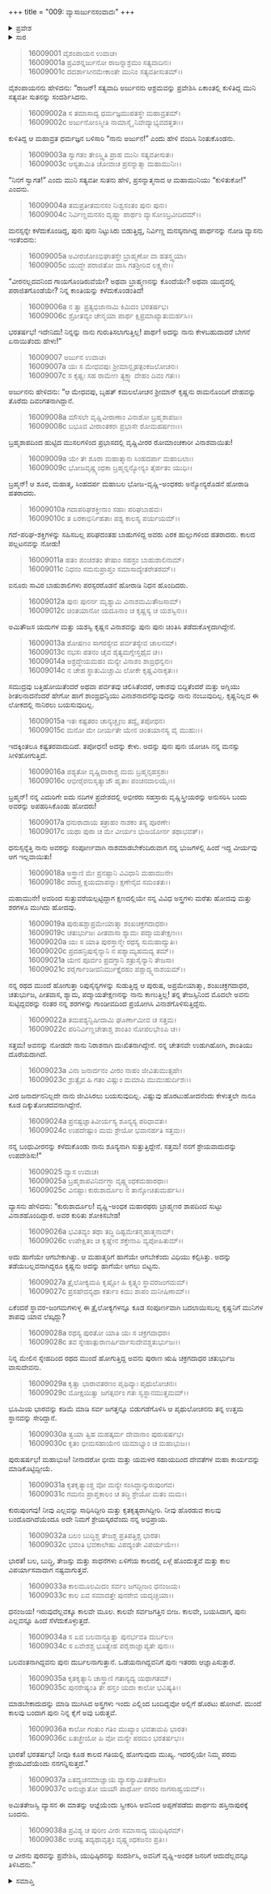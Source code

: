 +++
title = "009: ವ್ಯಾಸಾರ್ಜುನಸಂವಾದಃ"
+++

<details><summary>ಪ್ರವೇಶ</summary>


।।   ಓಂ ಓಂ ನಮೋ ನಾರಾಯಣಾಯ।।   ಶ್ರೀ ವೇದವ್ಯಾಸಾಯ ನಮಃ ।।

ಶ್ರೀ ಕೃಷ್ಣದ್ವೈಪಾಯನ ವೇದವ್ಯಾಸ ವಿರಚಿತ  

**ಶ್ರೀ ಮಹಾಭಾರತ**

**ಮೌಸಲ ಪರ್ವ**

**ಮೌಸಲ ಪರ್ವ**

**ಅಧ್ಯಾಯ 9**


</details>

<details><summary>ಸಾರ</summary>

ಅರ್ಜುನನು ವ್ಯಾಸನಲ್ಲಿ ತನ್ನ ದುಃಖವನ್ನು ಹೇಳಿಕೊಳ್ಳುವುದು (1-24). ವ್ಯಾಸನು ಅರ್ಜುನನಿಗೆ ಸಮಾಧಾನವನ್ನು ಹೇಳಿ “ನೀವೂ ಕೂಡ ಕಾಲದ ಗತಿಯಲ್ಲಿ ಹೋಗುವುದು ಮುಖ್ಯ” ಎಂದುದು (25-38).


</details>


> 16009001 ವೈಶಂಪಾಯನ ಉವಾಚ।  
16009001a ಪ್ರವಿಶನ್ನರ್ಜುನೋ ರಾಜನ್ನಾಶ್ರಮಂ ಸತ್ಯವಾದಿನಃ।  
16009001c ದದರ್ಶಾಸೀನಮೇಕಾಂತೇ ಮುನಿಂ ಸತ್ಯವತೀಸುತಮ್।।

ವೈಶಂಪಾಯನನು ಹೇಳಿದನು: “ರಾಜನ್! ಸತ್ಯವಾದಿ ಅರ್ಜುನನು ಆಶ್ರಮವನ್ನು ಪ್ರವೇಶಿಸಿ ಏಕಾಂತಲ್ಲಿ ಕುಳಿತಿದ್ದ ಮುನಿ ಸತ್ಯವತೀ ಸುತನನ್ನು ಸಂದರ್ಶಿಸಿದನು.

> 16009002a ಸ ತಮಾಸಾದ್ಯ ಧರ್ಮಜ್ಞಮುಪತಸ್ಥೇ ಮಹಾವ್ರತಮ್।  
16009002c ಅರ್ಜುನೋಽಸ್ಮೀತಿ ನಾಮಾಸ್ಮೈ ನಿವೇದ್ಯಾಭ್ಯವದತ್ತತಃ।।

ಕುಳಿತಿದ್ದ ಆ ಮಹಾವ್ರತ ಧರ್ಮಜ್ಞನ ಬಳಿಸಾರಿ “ನಾನು ಅರ್ಜುನ!” ಎಂದು ಹೇಳಿ ವಂದಿಸಿ ನಿಂತುಕೊಂಡನು.

> 16009003a ಸ್ವಾಗತಂ ತೇಽಸ್ತ್ವಿತಿ ಪ್ರಾಹ ಮುನಿಃ ಸತ್ಯವತೀಸುತಃ।  
16009003c ಆಸ್ಯತಾಮಿತಿ ಚೋವಾಚ ಪ್ರಸನ್ನಾತ್ಮಾ ಮಹಾಮುನಿಃ।।

“ನಿನಗೆ ಸ್ವಾಗತ!” ಎಂದು ಮುನಿ ಸತ್ಯವತೀ ಸುತನು ಹೇಳಿ, ಪ್ರಸನ್ನಾತ್ಮನಾದ ಆ ಮಹಾಮುನಿಯು “ಕುಳಿತುಕೋ!” ಎಂದನು.

> 16009004a ತಮಪ್ರತೀತಮನಸಂ ನಿಃಶ್ವಸಂತಂ ಪುನಃ ಪುನಃ।  
16009004c ನಿರ್ವಿಣ್ಣಮನಸಂ ದೃಷ್ಟ್ವಾ ಪಾರ್ಥಂ ವ್ಯಾಸೋಽಬ್ರವೀದಿದಮ್।।

ಮನಸ್ಸನ್ನೇ ಕಳೆದುಕೊಂಡಿದ್ದ, ಪುನಃ ಪುನಃ ನಿಟ್ಟುಸಿರು ಬಿಡುತ್ತಿದ್ದ, ನಿರ್ವಿಣ್ಣ ಮನಸ್ಕನಾಗಿದ್ದ ಪಾರ್ಥನನ್ನು ನೋಡಿ ವ್ಯಾಸನು ಇಂತೆಂದನು:

> 16009005a ಅವೀರಜೋಽಭಿಘಾತಸ್ತೇ ಬ್ರಾಹ್ಮಣೋ ವಾ ಹತಸ್ತ್ವಯಾ।  
16009005c ಯುದ್ಧೇ ಪರಾಜಿತೋ ವಾಸಿ ಗತಶ್ರೀರಿವ ಲಕ್ಷ್ಯಸೇ।।

“ವೀರನಲ್ಲದವನಿಂದ ಗಾಯಗೊಂಡಿರುವೆಯೇ? ಅಥವಾ ಬ್ರಾಹ್ಮಣನನ್ನು ಕೊಂದೆಯೇ? ಅಥವಾ ಯುದ್ಧದಲ್ಲಿ ಪರಾಜಿತಗೊಂಡೆಯೇ? ನಿನ್ನ ಕಾಂತಿಯನ್ನು ಕಳೆದುಕೊಂಡಂತಿದೆ!

> 16009006a ನ ತ್ವಾ ಪ್ರತ್ಯಭಿಜಾನಾಮಿ ಕಿಮಿದಂ ಭರತರ್ಷಭ।  
16009006c ಶ್ರೋತವ್ಯಂ ಚೇನ್ಮಯಾ ಪಾರ್ಥ ಕ್ಷಿಪ್ರಮಾಖ್ಯಾತುಮರ್ಹಸಿ।।

ಭರತರ್ಷಭ! ಇದೇನಿದು! ನಿನ್ನನ್ನು ನಾನು ಗುರುತಿಸಲಾಗುತ್ತಿಲ್ಲ! ಪಾರ್ಥ! ಅದನ್ನು ನಾನು ಕೇಳಬಹುದಾದರೆ ಬೇಗನೆ ಏನಾಯಿತೆಂದು ಹೇಳು!”

> 16009007 ಅರ್ಜುನ ಉವಾಚ।  
16009007a ಯಃ ಸ ಮೇಧವಪುಃ ಶ್ರೀಮಾನ್ಬೃಹತ್ಪಂಕಜಲೋಚನಃ।  
16009007c ಸ ಕೃಷ್ಣಃ ಸಹ ರಾಮೇಣ ತ್ಯಕ್ತ್ವಾ ದೇಹಂ ದಿವಂ ಗತಃ।।

ಅರ್ಜುನನು ಹೇಳಿದನು: “ಆ ಮೇಧವಪು, ಬೃಹತ್ ಕಮಲಲೋಚನ ಶ್ರೀಮಾನ್ ಕೃಷ್ಣನು ರಾಮನೊಂದಿಗೆ ದೇಹವನ್ನು ತೊರೆದು ದಿವಂಗತನಾಗಿದ್ದಾನೆ.

> 16009008a ಮೌಸಲೇ ವೃಷ್ಣಿವೀರಾಣಾಂ ವಿನಾಶೋ ಬ್ರಹ್ಮಶಾಪಜಃ।  
16009008c ಬಭೂವ ವೀರಾಂತಕರಃ ಪ್ರಭಾಸೇ ರೋಮಹರ್ಷಣಃ।।

ಬ್ರಹ್ಮಶಾಪದಿಂದ ಹುಟ್ಟಿದ ಮುಸಲಗಳಿಂದ ಪ್ರಭಾಸದಲ್ಲಿ ವೃಷ್ಣಿವೀರರ ರೋಮಾಂಚಕಾರೀ ವಿನಾಶವಾಯಿತು!

> 16009009a ಯೇ ತೇ ಶೂರಾ ಮಹಾತ್ಮಾನಃ ಸಿಂಹದರ್ಪಾ ಮಹಾಬಲಾಃ।  
16009009c ಭೋಜವೃಷ್ಣ್ಯಂಧಕಾ ಬ್ರಹ್ಮನ್ನನ್ಯೋನ್ಯಂ ತೈರ್ಹತಂ ಯುಧಿ।।

ಬ್ರಹ್ಮನ್! ಆ ಶೂರ, ಮಹಾತ್ಮ, ಸಿಂಹದರ್ಪ ಮಹಾಬಲ ಭೋಜ-ವೃಷ್ಣಿ-ಅಂಧಕರು ಅನ್ಯೋನ್ಯರೊಡನೆ ಹೋರಾಡಿ ಹತರಾದರು.

> 16009010a ಗದಾಪರಿಘಶಕ್ತೀನಾಂ ಸಹಾಃ ಪರಿಘಬಾಹವಃ।  
16009010c ತ ಏರಕಾಭಿರ್ನಿಹತಾಃ ಪಶ್ಯ ಕಾಲಸ್ಯ ಪರ್ಯಯಮ್।।

ಗದೆ-ಪರಿಘ-ಶಕ್ತಿಗಳನ್ನು ಸಹಿಸಬಲ್ಲ ಪರಿಘದಂತಹ ಬಾಹುಗಳಿದ್ದ ಅವರು ಎರಕ ಹುಲ್ಲುಗಳಿಂದ ಹತರಾದರು. ಕಾಲದ ಪಲ್ಲಟನವನ್ನು ನೋಡು!

> 16009011a ಹತಂ ಪಂಚಶತಂ ತೇಷಾಂ ಸಹಸ್ರಂ ಬಾಹುಶಾಲಿನಾಮ್।  
16009011c ನಿಧನಂ ಸಮನುಪ್ರಾಪ್ತಂ ಸಮಾಸಾದ್ಯೇತರೇತರಮ್।।

ಐನೂರು ಸಾವಿರ ಬಾಹುಶಾಲಿಗಳು ಪರಸ್ಪರರೊಡನೆ ಹೋರಾಡಿ ನಿಧನ ಹೊಂದಿದರು.

> 16009012a ಪುನಃ ಪುನರ್ನ ಮೃಶ್ಯಾಮಿ ವಿನಾಶಮಮಿತೌಜಸಾಮ್।  
16009012c ಚಿಂತಯಾನೋ ಯದೂನಾಂ ಚ ಕೃಷ್ಣಸ್ಯ ಚ ಯಶಸ್ವಿನಃ।।

ಅಮಿತೌಜಸ ಯದುಗಳ ಮತ್ತು ಯಶಸ್ವಿ ಕೃಷ್ಣನ ವಿನಾಶವನ್ನು ಪುನಃ ಪುನಃ ಚಿಂತಿಸಿ ತಡೆದುಕೊಳ್ಳದಾಗಿದ್ದೇನೆ.

> 16009013a ಶೋಷಣಂ ಸಾಗರಸ್ಯೇವ ಪರ್ವತಸ್ಯೇವ ಚಾಲನಮ್।  
16009013c ನಭಸಃ ಪತನಂ ಚೈವ ಶೈತ್ಯಮಗ್ನೇಸ್ತಥೈವ ಚ।।  
16009014a ಅಶ್ರದ್ಧೇಯಮಹಂ ಮನ್ಯೇ ವಿನಾಶಂ ಶಾಙ್ರಧನ್ವನಃ।  
16009014c ನ ಚೇಹ ಸ್ಥಾತುಮಿಚ್ಚಾಮಿ ಲೋಕೇ ಕೃಷ್ಣವಿನಾಕೃತಃ।।

ಸಮುದ್ರವು ಬತ್ತಿಹೋಯಿತೆಂದರೆ ಅಥವಾ ಪರ್ವತವು ಚಲಿಸಿತೆಂದರೆ, ಆಕಾಶವು ಬಿದ್ದಿತೆಂದರೆ ಮತ್ತು ಅಗ್ನಿಯು ಶೀತಲನಾದನೆಂದರೆ ಹೇಗೋ ಹಾಗೆ ಶಾಂಙ್ರಧನ್ವಿಯು ವಿನಾಶನಾದನೆನ್ನುವುದನ್ನು ನಾನು ನಂಬುವುದಿಲ್ಲ. ಕೃಷ್ಣನಿಲ್ಲದ ಈ ಲೋಕದಲ್ಲಿ ನಾನಿರಲು ಬಯಸುವುದಿಲ್ಲ.

> 16009015a ಇತಃ ಕಷ್ಟತರಂ ಚಾನ್ಯಚ್ಛೃಣು ತದ್ವೈ ತಪೋಧನ।  
16009015c ಮನೋ ಮೇ ದೀರ್ಯತೇ ಯೇನ ಚಿಂತಯಾನಸ್ಯ ವೈ ಮುಹುಃ।।

ಇದಕ್ಕಿಂತಲೂ ಕಷ್ಟತರವಾದುದಿದೆ. ತಪೋಧನ! ಅದನ್ನು ಕೇಳು. ಅದನ್ನು ಪುನಃ ಪುನಃ ಯೋಚಿಸಿ ನನ್ನ ಮನಸ್ಸು ಸೀಳಿಹೋಗುತ್ತಿದೆ.

> 16009016a ಪಶ್ಯತೋ ವೃಷ್ಣಿದಾರಾಶ್ಚ ಮಮ ಬ್ರಹ್ಮನ್ಸಹಸ್ರಶಃ।  
16009016c ಆಭೀರೈರನುಸೃತ್ಯಾಜೌ ಹೃತಾಃ ಪಂಚನದಾಲಯೈಃ।।

ಬ್ರಹ್ಮನ್! ನನ್ನ ಎದುರಿಗೇ ಐದು ನದಿಗಳ ಪ್ರದೇಶದಲ್ಲಿ ಅಭೀರರು ಸಹಸ್ರಾರು ವೃಷ್ಣಿಸ್ತ್ರೀಯರನ್ನು ಅನುಸರಿಸಿ ಬಂದು ಅವರನ್ನು ಅಪಹರಿಸಿಕೊಂಡು ಹೋದರು!

> 16009017a ಧನುರಾದಾಯ ತತ್ರಾಹಂ ನಾಶಕಂ ತಸ್ಯ ಪೂರಣೇ।  
16009017c ಯಥಾ ಪುರಾ ಚ ಮೇ ವೀರ್ಯಂ ಭುಜಯೋರ್ನ ತಥಾಭವತ್।।

ಧನುಸ್ಸನ್ನೆತ್ತಿ ನಾನು ಅವರನ್ನು ಸಂಪೂರ್ಣವಾಗಿ ನಾಶಮಾಡಬೇಕೆಂದಿರುವಾಗ ನನ್ನ ಭುಜಗಳಲ್ಲಿ ಹಿಂದೆ ಇದ್ದ ವೀರ್ಯವು ಆಗ ಇಲ್ಲವಾಯಿತು!

> 16009018a ಅಸ್ತ್ರಾಣಿ ಮೇ ಪ್ರನಷ್ಟಾನಿ ವಿವಿಧಾನಿ ಮಹಾಮುನೇ।  
16009018c ಶರಾಶ್ಚ ಕ್ಷಯಮಾಪನ್ನಾಃ ಕ್ಷಣೇನೈವ ಸಮಂತತಃ।।

ಮಹಾಮುನೇ! ಅವರಿಂದ ಸುತ್ತುವರೆಯಲ್ಪಟ್ಟಿದ್ದಾಗ ಕ್ಷಣದಲ್ಲಿಯೇ ನನ್ನ ವಿವಿಧ ಅಸ್ತ್ರಗಳು ಮರೆತು ಹೋದವು ಮತ್ತು ಶರಗಳೂ ಮುಗಿದು ಹೋದವು.

> 16009019a ಪುರುಷಶ್ಚಾಪ್ರಮೇಯಾತ್ಮಾ ಶಂಖಚಕ್ರಗದಾಧರಃ।  
16009019c ಚತುರ್ಭುಜಃ ಪೀತವಾಸಾ ಶ್ಯಾಮಃ ಪದ್ಮಾಯತೇಕ್ಷಣಃ।।  
16009020a ಯಃ ಸ ಯಾತಿ ಪುರಸ್ತಾನ್ಮೇ ರಥಸ್ಯ ಸುಮಹಾದ್ಯುತಿಃ।  
16009020c ಪ್ರದಹನ್ರಿಪುಸೈನ್ಯಾನಿ ನ ಪಶ್ಯಾಮ್ಯಹಮದ್ಯ ತಮ್।।  
16009021a ಯೇನ ಪೂರ್ವಂ ಪ್ರದಗ್ಧಾನಿ ಶತ್ರುಸೈನ್ಯಾನಿ ತೇಜಸಾ।  
16009021c ಶರೈರ್ಗಾಂಡೀವನಿರ್ಮುಕ್ತೈರಹಂ ಪಶ್ಚಾದ್ವ್ಯನಾಶಯಮ್।।

ನನ್ನ ರಥದ ಮುಂದೆ ಹೋಗುತ್ತಾ ರಿಪುಸೈನ್ಯಗಳನ್ನು ಸುಡುತ್ತಿದ್ದ ಆ ಪುರುಷ, ಅಪ್ರಮೇಯಾತ್ಮಾ, ಶಂಖಚಕ್ರಗದಾಧರ, ಚತುರ್ಭುಜ, ಪೀತವಾಸ, ಶ್ಯಾಮ, ಪದ್ಮಾಯತೇಕ್ಷಣನನ್ನು ನಾನು ಕಾಣುತ್ತಿಲ್ಲ! ತನ್ನ ತೇಜಸ್ಸಿನಿಂದ ಮೊದಲೇ ಅವನು ಸುಟ್ಟಿದ್ದವರನ್ನು ನಂತರ ನನ್ನ ಶರಗಳನ್ನು ಗಾಂಡೀವದಿಂದ ಪ್ರಯೋಗಿಸಿ ವಿನಾಶಗೊಳಿಸುತ್ತಿದ್ದೆನು.

> 16009022a ತಮಪಶ್ಯನ್ವಿಷೀದಾಮಿ ಘೂರ್ಣಾಮೀವ ಚ ಸತ್ತಮ।  
16009022c ಪರಿನಿರ್ವಿಣ್ಣಚೇತಾಶ್ಚ ಶಾಂತಿಂ ನೋಪಲಭೇಽಪಿ ಚ।।

ಸತ್ತಮ! ಅವನನ್ನು ನೋಡದೇ ನಾನು ನಿರಾಶನಾಗಿ ದುಃಖಿತನಾಗಿದ್ದೇನೆ. ನನ್ನ ಚೇತನವೇ ಉಡುಗಿಹೋಗಿ, ಶಾಂತಿಯು ದೊರೆಯದಾಗಿದೆ.

> 16009023a ವಿನಾ ಜನಾರ್ದನಂ ವೀರಂ ನಾಹಂ ಜೀವಿತುಮುತ್ಸಹೇ।  
16009023c ಶ್ರುತ್ವೈವ ಹಿ ಗತಂ ವಿಷ್ಣುಂ ಮಮಾಪಿ ಮುಮುಹುರ್ದಿಶಃ।।

ವೀರ ಜನಾರ್ದನನಿಲ್ಲದೇ ನಾನು ಜೀವಿಸಿರಲು ಬಯಸುವುದಿಲ್ಲ. ವಿಷ್ಣುವು ಹೊರಟುಹೋದನೆಂದು ಕೇಳುತ್ತಲೇ ನಾನೂ ಕೂಡ ದಿಕ್ಕುತೋಚದವನಾಗಿದ್ದೇನೆ.

> 16009024a ಪ್ರನಷ್ಟಜ್ಞಾತಿವೀರ್ಯಸ್ಯ ಶೂನ್ಯಸ್ಯ ಪರಿಧಾವತಃ।  
16009024c ಉಪದೇಷ್ಟುಂ ಮಮ ಶ್ರೇಯೋ ಭವಾನರ್ಹತಿ ಸತ್ತಮ।।

ನನ್ನ ಬಂಧುವೀರನನ್ನು ಕಳೆದುಕೊಂಡು ನಾನು ಶೂನ್ಯನಾಗಿ ಸುತ್ತುತ್ತಿದ್ದೇನೆ. ಸತ್ತಮ! ನನಗೆ ಶ್ರೇಯವಾದುದನ್ನು ಉಪದೇಶಿಸು!”

> 16009025 ವ್ಯಾಸ ಉವಾಚ।  
16009025a ಬ್ರಹ್ಮಶಾಪವಿನಿರ್ದಗ್ಧಾ ವೃಷ್ಣ್ಯಂಧಕಮಹಾರಥಾಃ।  
16009025c ವಿನಷ್ಟಾಃ ಕುರುಶಾರ್ದೂಲ ನ ತಾನ್ಶೋಚಿತುಮರ್ಹಸಿ।।

ವ್ಯಾಸನು ಹೇಳಿದನು: “ಕುರುಶಾರ್ದೂಲ! ವೃಷ್ಣಿ-ಅಂಧಕ ಮಹಾರಥರು ಬ್ರಾಹ್ಮಣರ ಶಾಪದಿಂದ ಸುಟ್ಟು ವಿನಾಶಹೊಂದಿದ್ದಾರೆ. ಅವರ ಕುರಿತು ಶೋಕಿಸಬೇಡ!

> 16009026a ಭವಿತವ್ಯಂ ತಥಾ ತದ್ಧಿ ದಿಷ್ಟಮೇತನ್ಮಹಾತ್ಮನಾಮ್।  
16009026c ಉಪೇಕ್ಷಿತಂ ಚ ಕೃಷ್ಣೇನ ಶಕ್ತೇನಾಪಿ ವ್ಯಪೋಹಿತುಮ್।।

ಅದು ಹಾಗೆಯೇ ಆಗಬೇಕಾಗಿತ್ತು. ಆ ಮಹಾತ್ಮರಿಗೆ ಹಾಗೆಯೇ ಆಗಬೇಕೆಂದು ವಿಧಿಯು ಕಲ್ಪಿಸಿತ್ತು. ಅದನ್ನು ತಡೆಯಬಲ್ಲವನಾಗಿದ್ದರೂ ಕೃಷ್ಣನು ಅದನ್ನು ಹಾಗೆಯೇ ಆಗಲು ಬಿಟ್ಟನು.

> 16009027a ತ್ರೈಲೋಕ್ಯಮಪಿ ಕೃಷ್ಣೋ ಹಿ ಕೃತ್ಸ್ನಂ ಸ್ಥಾವರಜಂಗಮಮ್।  
16009027c ಪ್ರಸಹೇದನ್ಯಥಾ ಕರ್ತುಂ ಕಿಮು ಶಾಪಂ ಮನೀಷಿಣಾಮ್।।

ಏಕೆಂದರೆ ಸ್ಥಾವರ-ಜಂಗಮಗಳುಳ್ಳ ಈ ತ್ರೈಲೋಕ್ಯಗಳನ್ನೂ ಕೂಡ ಸಂಪೂರ್ಣವಾಗಿ ಬದಲಾಯಿಸಬಲ್ಲ ಕೃಷ್ಣನಿಗೆ ಮುನಿಗಳ ಶಾಪವು ಯಾವ ಲೆಖ್ಕದ್ದು?

> 16009028a ರಥಸ್ಯ ಪುರತೋ ಯಾತಿ ಯಃ ಸ ಚಕ್ರಗದಾಧರಃ।  
16009028c ತವ ಸ್ನೇಹಾತ್ಪುರಾಣರ್ಷಿರ್ವಾಸುದೇವಶ್ಚತುರ್ಭುಜಃ।।

ನಿನ್ನ ಮೇಲಿನ ಸ್ನೇಹದಿಂದ ರಥದ ಮುಂದೆ ಹೋಗುತ್ತಿದ್ದ ಅವನು ಪುರಾಣ ಋಷಿ ಚಕ್ರಗದಾಧರ ಚತುರ್ಭುಜ ವಾಸುದೇವನು.

> 16009029a ಕೃತ್ವಾ ಭಾರಾವತರಣಂ ಪೃಥಿವ್ಯಾಃ ಪೃಥುಲೋಚನಃ।  
16009029c ಮೋಕ್ಷಯಿತ್ವಾ ಜಗತ್ಸರ್ವಂ ಗತಃ ಸ್ವಸ್ಥಾನಮುತ್ತಮಮ್।।

ಭೂಮಿಯ ಭಾರವನ್ನು ಕಡಿಮೆ ಮಾಡಿ ಸರ್ವ ಜಗತ್ತನ್ನೂ ಬಿಡುಗಡೆಗೊಳಿಸಿ ಆ ಪೃಥುಲೋಚನನು ತನ್ನ ಉತ್ತಮ ಸ್ಥಾನವನ್ನು ಸೇರಿದ್ದಾನೆ.

> 16009030a ತ್ವಯಾ ತ್ವಿಹ ಮಹತ್ಕರ್ಮ ದೇವಾನಾಂ ಪುರುಷರ್ಷಭ।  
16009030c ಕೃತಂ ಭೀಮಸಹಾಯೇನ ಯಮಾಭ್ಯಾಂ ಚ ಮಹಾಭುಜ।।

ಪುರುಷರ್ಷಭ! ಮಹಾಭುಜ! ನೀನಾದರೋ ಭೀಮ ಮತ್ತು ಯಮಳರ ಸಹಾಯದಿಂದ ದೇವತೆಗಳ ಮಹಾ ಕಾರ್ಯವನ್ನು ಮಾಡಿಕೊಟ್ಟಿದ್ದೀಯೆ.

> 16009031a ಕೃತಕೃತ್ಯಾಂಶ್ಚ ವೋ ಮನ್ಯೇ ಸಂಸಿದ್ಧಾನ್ಕುರುಪುಂಗವ।  
16009031c ಗಮನಂ ಪ್ರಾಪ್ತಕಾಲಂ ಚ ತದ್ಧಿ ಶ್ರೇಯೋ ಮತಂ ಮಮ।।

ಕುರುಪುಂಗವು! ನೀವು ಎಲ್ಲವನ್ನು ಸಾಧಿಸಿದ್ದೀರಿ ಮತ್ತು ಕೃತಕೃತ್ಯರಾಗಿದ್ದೀರಿ. ನೀವು ಹೊರಡುವ ಕಾಲವು ಬಂದೊದಗಿದೆಯೆಂದೂ ಅದೇ ನಿಮಗೆ ಶ್ರೇಯಸ್ಕರವೆಂದು ನನ್ನ ಅಭಿಪ್ರಾಯ.

> 16009032a ಬಲಂ ಬುದ್ಧಿಶ್ಚ ತೇಜಶ್ಚ ಪ್ರತಿಪತ್ತಿಶ್ಚ ಭಾರತ।  
16009032c ಭವಂತಿ ಭವಕಾಲೇಷು ವಿಪದ್ಯಂತೇ ವಿಪರ್ಯಯೇ।।

ಭಾರತ! ಬಲ, ಬುದ್ಧಿ, ತೇಜಸ್ಸು ಮತ್ತು ಸಾಧನೆಗಳು ಏಳಿಗೆಯ ಕಾಲದಲ್ಲಿ ಏಳ್ಗೆ ಹೊಂದುತ್ತವೆ ಮತ್ತು ಕಾಲ ವಿಪರ್ಯಾಸವಾದಾಗ ನಷ್ಟವಾಗುತ್ತವೆ.

> 16009033a ಕಾಲಮೂಲಮಿದಂ ಸರ್ವಂ ಜಗದ್ಬೀಜಂ ಧನಂಜಯ।  
16009033c ಕಾಲ ಏವ ಸಮಾದತ್ತೇ ಪುನರೇವ ಯದೃಚ್ಚಯಾ।।

ಧನಂಜಯ! ಇರುವುದೆಲ್ಲವಕ್ಕೂ ಕಾಲವೇ ಮೂಲ. ಕಾಲವೇ ಸರ್ವಜಗತ್ತಿನ ಬೀಜ. ಕಾಲವೇ, ಬಯಸಿದಾಗ, ಪುನಃ ಎಲ್ಲವನ್ನೂ ಹಿಂದೆ ಸೆಳೆದುಕೊಳ್ಳುತ್ತದೆ.

> 16009034a ಸ ಏವ ಬಲವಾನ್ಭೂತ್ವಾ ಪುನರ್ಭವತಿ ದುರ್ಬಲಃ।  
16009034c ಸ ಏವೇಶಶ್ಚ ಭೂತ್ವೇಹ ಪರೈರಾಜ್ಞಾಪ್ಯತೇ ಪುನಃ।।

ಬಲವಂತನಾಗಿದ್ದವನು ಪುನಃ ದುರ್ಬಲನಾಗುತ್ತಾನೆ. ಒಡೆಯನಾಗಿದ್ದವನಿಗೆ ಪುನಃ ಇತರರು ಆಜ್ಞಾಪಿಸುತ್ತಾರೆ.

> 16009035a ಕೃತಕೃತ್ಯಾನಿ ಚಾಸ್ತ್ರಾಣಿ ಗತಾನ್ಯದ್ಯ ಯಥಾಗತಮ್।  
16009035c ಪುನರೇಷ್ಯಂತಿ ತೇ ಹಸ್ತಂ ಯದಾ ಕಾಲೋ ಭವಿಷ್ಯತಿ।।

ಮಾಡಬೇಕಾದುದನ್ನು ಮಾಡಿ ಮುಗಿಸಿದ ಅಸ್ತ್ರಗಳು ಇಂದು ಎಲ್ಲಿಂದ ಬಂದಿದ್ದವೋ ಅಲ್ಲಿಗೆ ಹೊರಟು ಹೋಗಿವೆ. ಮುಂದೆ ಕಾಲವು ಬಂದಾಗ ಪುನಃ ನಿನ್ನ ಕೈಗೆ ಅವು ಬರುತ್ತವೆ.

> 16009036a ಕಾಲೋ ಗಂತುಂ ಗತಿಂ ಮುಖ್ಯಾಂ ಭವತಾಮಪಿ ಭಾರತ।  
16009036c ಏತಚ್ಛ್ರೇಯೋ ಹಿ ವೋ ಮನ್ಯೇ ಪರಮಂ ಭರತರ್ಷಭ।।

ಭಾರತ! ಭರತರ್ಷಭ! ನೀವೂ ಕೂಡ ಕಾಲದ ಗತಿಯಲ್ಲಿ ಹೋಗುವುದು ಮುಖ್ಯ. ಇದರಲ್ಲಿಯೇ ನಿಮ್ಮ ಪರಮ ಶ್ರೇಯವಿದೆಯೆಂದು ನನಗನ್ನಿಸುತ್ತದೆ.”

> 16009037a ಏತದ್ವಚನಮಾಜ್ಞಾಯ ವ್ಯಾಸಸ್ಯಾಮಿತತೇಜಸಃ।  
16009037c ಅನುಜ್ಞಾತೋ ಯಯೌ ಪಾರ್ಥೋ ನಗರಂ ನಾಗಸಾಹ್ವಯಮ್।।

ಅಮಿತತೇಜಸ್ವಿ ವ್ಯಾಸನ ಈ ಮಾತನ್ನು ಆಜ್ಞೆಯೆಂದು ಸ್ವೀಕರಿಸಿ ಅವನಿಂದ ಅಪ್ಪಣೆಪಡೆದು ಪಾರ್ಥನು ಹಸ್ತಿನಾಪುರಕ್ಕೆ ಬಂದನು.

> 16009038a ಪ್ರವಿಶ್ಯ ಚ ಪುರೀಂ ವೀರಃ ಸಮಾಸಾದ್ಯ ಯುಧಿಷ್ಠಿರಮ್।  
16009038c ಆಚಷ್ಟ ತದ್ಯಥಾವೃತ್ತಂ ವೃಷ್ಣ್ಯಂಧಕಜನಂ ಪ್ರತಿ।।

ಆ ವೀರನು ಪುರವನ್ನು ಪ್ರವೇಶಿಸಿ, ಯುಧಿಷ್ಠಿರನನ್ನು ಸಂದರ್ಶಿಸಿ, ಅವನಿಗೆ ವೃಷ್ಣಿ-ಅಂಧಕ ಜನರಿಗೆ ಆದುದೆಲ್ಲವನ್ನೂ ತಿಳಿಸಿದನು.”



<details><summary>ಸಮಾಪ್ತಿ</summary>

ಇತಿ ಶ್ರೀಮಹಾಭಾರತೇ ಮೌಸಲಪರ್ವಣಿ ವ್ಯಾಸಾರ್ಜುನಸಂವಾದೇ ನವಮೋಽಧ್ಯಾಯಃ।।  
ಇದು ಶ್ರೀಮಹಾಭಾರತದಲ್ಲಿ ಮೌಸಲಪರ್ವಣಿ ವ್ಯಾಸಾರ್ಜುನಸಂವಾದ ಎನ್ನುವ ಒಂಭತ್ತನೇ ಅಧ್ಯಾಯವು.  
ಇತಿ ಶ್ರೀ ಮಹಾಭಾರತೇ ಮೌಸಲಪರ್ವಃ।  
ಇದು ಶ್ರೀ ಮಹಾಭಾರತದಲ್ಲಿ ಮೌಸಲಪರ್ವವು।  
ಇದೂವರೆಗಿನ ಒಟ್ಟು ಮಹಾಪರ್ವಗಳು – 16/18, ಉಪಪರ್ವಗಳು-93/100, ಅಧ್ಯಾಯಗಳು-1987/1995, ಶ್ಲೋಕಗಳು-73484/73784

</details>
